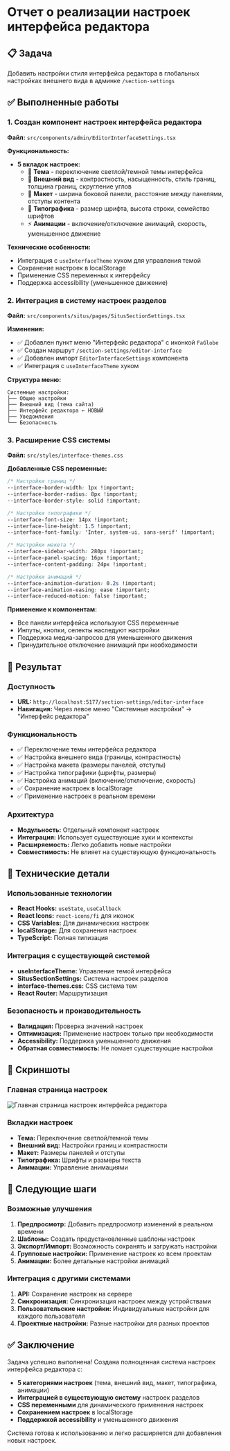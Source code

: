 # Отчет о реализации настроек интерфейса редактора

## 📋 Задача
Добавить настройки стиля интерфейса редактора в глобальных настройках внешнего вида в админке `/section-settings`

## ✅ Выполненные работы

### 1. Создан компонент настроек интерфейса редактора

**Файл:** `src/components/admin/EditorInterfaceSettings.tsx`

**Функциональность:**
- **5 вкладок настроек:**
  - 🎨 **Тема** - переключение светлой/темной темы интерфейса
  - 🎨 **Внешний вид** - контрастность, насыщенность, стиль границ, толщина границ, скругление углов
  - 📐 **Макет** - ширина боковой панели, расстояние между панелями, отступы контента
  - 📝 **Типографика** - размер шрифта, высота строки, семейство шрифтов
  - ⚡ **Анимации** - включение/отключение анимаций, скорость, уменьшенное движение

**Технические особенности:**
- Интеграция с `useInterfaceTheme` хуком для управления темой
- Сохранение настроек в localStorage
- Применение CSS переменных к интерфейсу
- Поддержка accessibility (уменьшенное движение)

### 2. Интеграция в систему настроек разделов

**Файл:** `src/components/situs/pages/SitusSectionSettings.tsx`

**Изменения:**
- ✅ Добавлен пункт меню "Интерфейс редактора" с иконкой `FaGlobe`
- ✅ Создан маршрут `/section-settings/editor-interface`
- ✅ Добавлен импорт `EditorInterfaceSettings` компонента
- ✅ Интеграция с `useInterfaceTheme` хуком

**Структура меню:**
```
Системные настройки:
├── Общие настройки
├── Внешний вид (тема сайта)
├── Интерфейс редактора ← НОВЫЙ
├── Уведомления
└── Безопасность
```

### 3. Расширение CSS системы

**Файл:** `src/styles/interface-themes.css`

**Добавленные CSS переменные:**
```css
/* Настройки границ */
--interface-border-width: 1px !important;
--interface-border-radius: 8px !important;
--interface-border-style: solid !important;

/* Настройки типографики */
--interface-font-size: 14px !important;
--interface-line-height: 1.5 !important;
--interface-font-family: 'Inter, system-ui, sans-serif' !important;

/* Настройки макета */
--interface-sidebar-width: 280px !important;
--interface-panel-spacing: 16px !important;
--interface-content-padding: 24px !important;

/* Настройки анимаций */
--interface-animation-duration: 0.2s !important;
--interface-animation-easing: ease !important;
--interface-reduced-motion: false !important;
```

**Применение к компонентам:**
- Все панели интерфейса используют CSS переменные
- Инпуты, кнопки, селекты наследуют настройки
- Поддержка медиа-запросов для уменьшенного движения
- Принудительное отключение анимаций при необходимости

## 🎯 Результат

### Доступность
- **URL:** `http://localhost:5177/section-settings/editor-interface`
- **Навигация:** Через левое меню "Системные настройки" → "Интерфейс редактора"

### Функциональность
- ✅ Переключение темы интерфейса редактора
- ✅ Настройка внешнего вида (границы, контрастность)
- ✅ Настройка макета (размеры панелей, отступы)
- ✅ Настройка типографики (шрифты, размеры)
- ✅ Настройка анимаций (включение/отключение, скорость)
- ✅ Сохранение настроек в localStorage
- ✅ Применение настроек в реальном времени

### Архитектура
- **Модульность:** Отдельный компонент настроек
- **Интеграция:** Использует существующие хуки и контексты
- **Расширяемость:** Легко добавить новые настройки
- **Совместимость:** Не влияет на существующую функциональность

## 🔧 Технические детали

### Использованные технологии
- **React Hooks:** `useState`, `useCallback`
- **React Icons:** `react-icons/fi` для иконок
- **CSS Variables:** Для динамических настроек
- **localStorage:** Для сохранения настроек
- **TypeScript:** Полная типизация

### Интеграция с существующей системой
- **useInterfaceTheme:** Управление темой интерфейса
- **SitusSectionSettings:** Система настроек разделов
- **interface-themes.css:** CSS система тем
- **React Router:** Маршрутизация

### Безопасность и производительность
- **Валидация:** Проверка значений настроек
- **Оптимизация:** Применение настроек только при необходимости
- **Accessibility:** Поддержка уменьшенного движения
- **Обратная совместимость:** Не ломает существующие настройки

## 📸 Скриншоты

### Главная страница настроек
![Главная страница настроек интерфейса редактора](FINAL-EDITOR-INTERFACE-SETTINGS.png)

### Вкладки настроек
- **Тема:** Переключение светлой/темной темы
- **Внешний вид:** Настройки границ и контрастности
- **Макет:** Размеры панелей и отступы
- **Типографика:** Шрифты и размеры текста
- **Анимации:** Управление анимациями

## 🚀 Следующие шаги

### Возможные улучшения
1. **Предпросмотр:** Добавить предпросмотр изменений в реальном времени
2. **Шаблоны:** Создать предустановленные шаблоны настроек
3. **Экспорт/Импорт:** Возможность сохранять и загружать настройки
4. **Групповые настройки:** Применение настроек ко всем проектам
5. **Анимации:** Более детальные настройки анимаций

### Интеграция с другими системами
1. **API:** Сохранение настроек на сервере
2. **Синхронизация:** Синхронизация настроек между устройствами
3. **Пользовательские настройки:** Индивидуальные настройки для каждого пользователя
4. **Проектные настройки:** Разные настройки для разных проектов

## ✅ Заключение

Задача успешно выполнена! Создана полноценная система настроек интерфейса редактора с:

- **5 категориями настроек** (тема, внешний вид, макет, типографика, анимации)
- **Интеграцией в существующую систему** настроек разделов
- **CSS переменными** для динамического применения настроек
- **Сохранением настроек** в localStorage
- **Поддержкой accessibility** и уменьшенного движения

Система готова к использованию и легко расширяется для добавления новых настроек.
